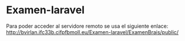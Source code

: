 # Examen-laravel

Para poder acceder al servidore remoto se usa el siguiente enlace:
http://bvirlan.ifc33b.cifpfbmoll.eu/Examen-laravel/ExamenBrais/public/
